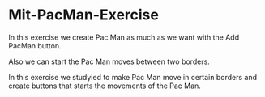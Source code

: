# Mit-PacMan-Exercise
In this exercise we create Pac Man as much as we want with the Add PacMan button.

Also we can start the Pac Man moves between two borders.

In this exercise we studyied to make Pac Man move in certain borders and create buttons that starts the movements of the Pac Man.

